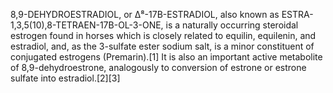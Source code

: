 8,9-DEHYDROESTRADIOL, or Δ⁸-17Β-ESTRADIOL, also known as ESTRA-1,3,5(10),8-TETRAEN-17Β-OL-3-ONE, is a naturally occurring steroidal estrogen found in horses which is closely related to equilin, equilenin, and estradiol, and, as the 3-sulfate ester sodium salt, is a minor constituent of conjugated estrogens (Premarin).[1] It is also an important active metabolite of 8,9-dehydroestrone, analogously to conversion of estrone or estrone sulfate into estradiol.[2][3]
